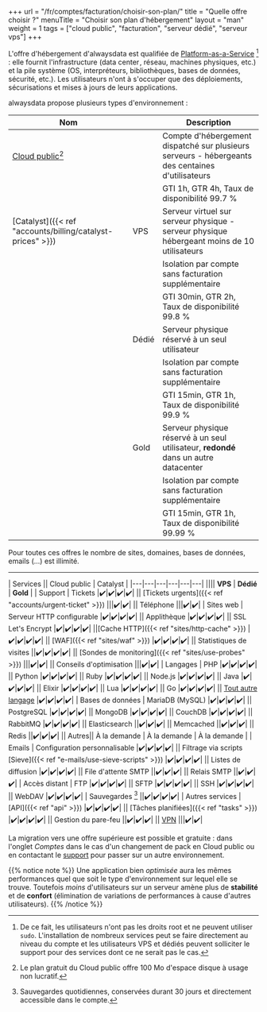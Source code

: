 +++
url = "/fr/comptes/facturation/choisir-son-plan/"
title = "Quelle offre choisir ?"
menuTitle = "Choisir son plan d'hébergement"
layout = "man"
weight = 1
tags = ["cloud public", "facturation", "serveur dédié", "serveur vps"]
+++

L'offre d'hébergement d'alwaysdata est qualifiée de [Platform-as-a-Service](https://fr.wikipedia.org/wiki/Plate-forme_en_tant_que_service) [^1] : elle fournit l'infrastructure (data cen­ter , réseau, machines phy­siques, etc.) et la pile système (OS, inter­pré­teurs, biblio­thèques, bases de don­nées, sécu­ri­té, etc.). Les utilisateurs n'ont à s'occuper que des déploiements, sécurisations et mises à jours de leurs applications.

alwaysdata propose plusieurs types d'environnement :

| Nom || Description |
|---|---|---|
| [Cloud public](https://www.alwaysdata.com/fr/tarifs/)[^2] || Compte d'hébergement dispatché sur plusieurs serveurs - hébergeants des centaines d'utilisateurs |
||| GTI 1h, GTR 4h, Taux de disponibilité 99.7 % |
| [Catalyst]({{< ref "accounts/billing/catalyst-prices" >}}) | VPS | Serveur virtuel sur serveur physique - serveur physique hébergeant moins de 10 utilisateurs |
||| Isolation par compte sans facturation supplémentaire |
||| GTI 30min, GTR 2h, Taux de disponibilité 99.8 % |
|| Dédié | Serveur physique réservé à un seul utilisateur |
||| Isolation par compte sans facturation supplémentaire |
||| GTI 15min, GTR 1h, Taux de disponibilité 99.9 % |
|| Gold | Serveur physique réservé à un seul utilisateur, **redondé** dans un autre datacenter |
||| Isolation par compte sans facturation supplémentaire |
||| GTI 15min, GTR 1h, Taux de disponibilité 99.99 % |

Pour toutes ces offres le nombre de sites, domaines, bases de données, emails (...) est illimité.

---

| Services || Cloud public | Catalyst |
|---|---|---|---|---|---|
|||| **VPS** | **Dédié** | **Gold** |
| Support | Tickets |✔️|✔️|✔️|✔️|
|| [Tickets urgents]({{< ref "accounts/urgent-ticket" >}}) |||✔️|✔️|
|| Téléphone |||✔️|✔️|
| Sites web | Serveur HTTP configurable |✔️|✔️|✔️|✔️|
|| Applithèque |✔️|✔️|✔️|✔️|
|| SSL Let's Encrypt |✔️|✔️|✔️|✔️|
||[Cache HTTP]({{< ref "sites/http-cache" >}}) |✔️|✔️|✔️|✔️|
|| [WAF]({{< ref "sites/waf" >}}) |✔️|✔️|✔️|✔️|
|| Statistiques de visites ||✔️|✔️|✔️|✔️|
|| [Sondes de monitoring]({{< ref "sites/use-probes" >}}) |||✔️|✔️|
|| Conseils d'optimisation |||✔️|✔️|
| Langages | PHP |✔️|✔️|✔️|✔️|
|| Python |✔️|✔️|✔️|✔️|
|| Ruby |✔️|✔️|✔️|✔️|
|| Node.js |✔️|✔️|✔️|✔️|
|| Java |✔️|✔️|✔️|✔️|
|| Elixir |✔️|✔️|✔️|✔️|
|| Lua |✔️|✔️|✔️|✔️|
|| Go |✔️|✔️|✔️|✔️|
|| [Tout autre langage](https://www.alwaysdata.com/fr/langage/personnalise/) |✔️|✔️|✔️|✔️|
| Bases de données | MariaDB (MySQL) |✔️|✔️|✔️|✔️|
|| PostgreSQL |✔️|✔️|✔️|✔️|
|| MongoDB |✔️|✔️|✔️|✔️|
|| CouchDB |✔️|✔️|✔️|✔️|
|| RabbitMQ |✔️|✔️|✔️|✔️|
|| Elasticsearch ||✔️|✔️|✔️|
|| Memcached ||✔️|✔️|✔️|
|| Redis ||✔️|✔️|✔️|
|| Autres|| À la demande | À la demande | À la demande |
| Emails | Configuration personnalisable |✔️|✔️|✔️|✔️|
|| Filtrage via scripts [Sieve]({{< ref "e-mails/use-sieve-scripts" >}}) |✔️|✔️|✔️|✔️|
|| Listes de diffusion |✔️|✔️|✔️|✔️|
|| File d'attente SMTP ||✔️|✔️|✔️|
|| Relais SMTP ||✔️|✔️|✔️|
| Accès distant | FTP |✔️|✔️|✔️|✔️|
|| SFTP |✔️|✔️|✔️|✔️|
|| SSH |✔️|✔️|✔️|✔️|
|| WebDAV |✔️|✔️|✔️|✔️|
| Sauvegardes [^3] ||✔️|✔️|✔️|✔️|
| Autres services | [API]({{< ref "api" >}}) |✔️|✔️|✔️|✔️|
|| [Tâches planifiées]({{< ref "tasks" >}}) |✔️|✔️|✔️|✔️|
|| Gestion du pare-feu ||✔️|✔️|✔️|
|| [VPN](https://www.alwaysdata.com/fr/services/vpn/) |||✔️|✔️|

La migration vers une offre supérieure est possible et gratuite : dans l'onglet _Comptes_ dans le cas d'un changement de pack en Cloud public ou en contactant le [support](https://admin.alwaysdata.com/support/add/) pour passer sur un autre environnement.

{{% notice note %}}
Une application bien _optimisée_ aura les mêmes performances quel que soit le type d'environnement sur lequel elle se trouve. Toutefois _moins_ d'utilisateurs sur un serveur amène plus de **stabilité** et de **confort** (élimination de variations de performances à cause d'autres utilisateurs).
{{% /notice %}}

[^1]: De ce fait, les utilisateurs n'ont pas les droits root et ne peuvent utiliser `sudo`. L'installation de nombreux services peut se faire directement au niveau du compte et les utilisateurs VPS et dédiés peuvent solliciter le support pour des services dont ce ne serait pas le cas.
[^2]: Le plan gratuit du Cloud public offre 100 Mo d'espace disque à usage non lucratif.
[^3]: Sauvegardes quotidiennes, conservées durant 30 jours et directement accessible dans le compte.
